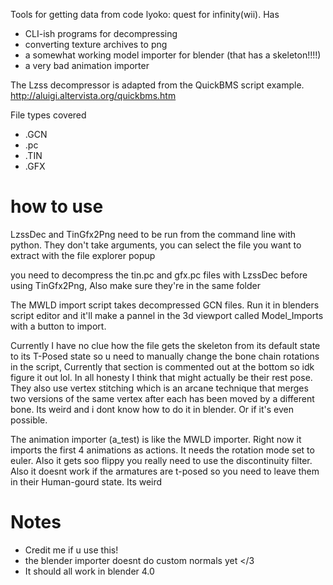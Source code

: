 Tools for getting data from code lyoko: quest for infinity(wii).
Has 
 - CLI-ish programs for decompressing
 - converting texture archives to png
 - a somewhat working model importer for blender (that has a skeleton!!!!)
 - a very bad animation importer
   
The Lzss decompressor is adapted from the QuickBMS script example.
http://aluigi.altervista.org/quickbms.htm

File types covered
 - .GCN
 - .pc
 - .TIN
 - .GFX

# how to use
LzssDec and TinGfx2Png need to be run from the command line with python. 
They don't take arguments, you can select the file you want to extract with the file explorer popup

you need to decompress the tin.pc and gfx.pc files with LzssDec before using TinGfx2Png, Also make sure they're in the same folder

The MWLD import script takes decompressed GCN files. Run it in blenders script editor and 
it'll make a pannel in the 3d viewport called Model_Imports with a button to import.

Currently I have no clue how the file gets the skeleton from its default state to its T-Posed state so u need to manually
change the bone chain rotations in the script, Currently that section is commented out at the bottom so idk figure it out lol.
In all honesty I think that might actually be their rest pose. They also use vertex stitching which is an arcane technique
that merges two versions of the same vertex after each has been moved by a different bone. Its weird and i dont know how to do it in blender.
Or if it's even possible.

The animation importer (a_test) is like the MWLD importer. Right now it imports the first 4 animations as actions. It needs the rotation mode set to euler.
Also it gets soo flippy you really need to use the discontinuity filter. Also it doesnt work if the armatures are t-posed so you need to leave them in their
Human-gourd state. Its weird

# Notes
 - Credit me if u use this!
 - the blender importer doesnt do custom normals yet </3
 - It should all work in blender 4.0

